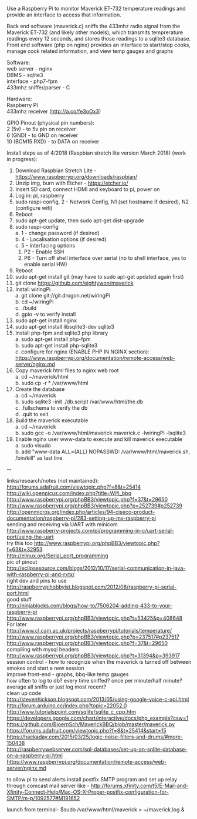 Use a Raspberry Pi to monitor Maverick ET-732 temperature readings and provide an interface to access that information.

Back end software (maverick.c) sniffs the 433mhz radio signal from the Maverick ET-732 (and likely other models), which transmits temprerature readings every 12 seconds, and stores those readings to a sqlite3 database. Front end software (php on nginx) provides an interface to start/stop cooks, manage cook related information, and view temp gauges and graphs

Software:  
web server - nginx  
DBMS - sqlite3  
interface - php7-fpm   
433mhz sniffer/parser - C  

Hardware:  
Raspberry PI  
433mhz receiver (http://a.co/fe3oOx3)  

GPIO Pinout (physical pin numbers):  
2 (5v) - to 5v pin on receiver  
6 (GND) - to GND on receiver  
10 (BCM15 RXD) - to DATA on receiver  

Install steps as of 4/2018 (Raspbian stretch lite version March 2018) (work in progress):  
1. Download Raspbian Stretch Lite - https://www.raspberrypi.org/downloads/raspbian/  
2. Unzip img, burn with Etcher - https://etcher.io/  
3. Insert SD card, connect HDMI and keyboard to pi, power on  
4. Log in: pi, raspberry  
5. sudo raspi-config, 2 - Network Config, N1 (set hostname if desired), N2 (configure wifi)  
6. Reboot  
7. sudo apt-get update, then sudo apt-get dist-upgrade  
8. sudo raspi-config  
  a. 1 - change password (if desired)  
  b. 4 - Localisation options (if desired)  
  c. 5 - Interfacing options  
     1. P2 - Enable SSH  
     2. P6 - Turn off shell interface over serial (no to shell interface, yes to enable serial HW)  
9. Reboot  
10. sudo apt-get install git (may have to sudo apt-get updated again first)  
11. git clone https://github.com/eightywon/maverick  
12. Install wiringPi  
   a. git clone git://git.drogon.net/wiringPi  
   b. cd ~/wiringPi  
   c. ./build  
   d. gpio -v to verify install  
13. sudo apt-get install nginx   
14. sudo apt-get install libsqlite3-dev sqlite3  
15. Install php-fpm and sqlite3 php library  
   a. sudo apt-get install php-fpm  
   b. sudo apt-get install php-sqlite3  
   c. configure for nginx (ENABLE PHP IN NGINX section): https://www.raspberrypi.org/documentation/remote-access/web-server/nginx.md  
16. Copy maverick html files to nginx web root  
   a. cd ~/maverick/html  
   b. sudo cp -r * /var/www/html  
17. Create the database  
   a. cd ~/maverick  
   b. sudo sqlite3 -init ./db.script /var/www/html/the.db  
   c. .fullschema to verify the db  
   d. .quit to exit  
18. Build the maverick executable  
   a. cd ~/maverick  
   b. sudo gcc -o /var/www/html/maverick maverick.c -lwiringPi -lsqlite3  
19. Enable nginx user www-data to execute and kill maverick executable  
   a. sudo visudo  
   b. add "www-data ALL=(ALL) NOPASSWD: /var/www/html/maverick.sh, /bin/kill" as last line  

--

links/research/notes (not maintained):
http://forums.adafruit.com/viewtopic.php?f=8&t=25414  
http://wiki.openpicus.com/index.php?title=Wifi_bbq  
http://www.raspberrypi.org/phpBB3/viewtopic.php?f=37&t=29650  
http://www.raspberrypi.org/phpBB3/viewtopic.php?p=252739#p252739  
http://openmicros.org/index.php/articles/94-ciseco-product-documentation/raspberry-pi/283-setting-up-my-raspberry-pi  
sending and receiving via UART with minicom   
http://www.raspberry-projects.com/pi/programming-in-c/uart-serial-port/using-the-uart  
try this too http://www.raspberrypi.org/phpBB3/viewtopic.php?f=63&t=32953  
http://elinux.org/Serial_port_programming  
pic of pinout  
http://eclipsesource.com/blogs/2012/10/17/serial-communication-in-java-with-raspberry-pi-and-rxtx/  
right dev and pins to use  
http://raspberrypihobbyist.blogspot.com/2012/08/raspberry-pi-serial-port.html  
good stuff  
http://ninjablocks.com/blogs/how-to/7506204-adding-433-to-your-raspberry-pi  
http://www.raspberrypi.org/phpBB3/viewtopic.php?t=53425&p=408648  
For later  
http://www.cl.cam.ac.uk/projects/raspberrypi/tutorials/temperature/  
http://www.raspberrypi.org/phpBB3/viewtopic.php?p=237517#p237517  
http://www.raspberrypi.org/phpBB3/viewtopic.php?f=37&t=29650  
compiling with mysql headers  
http://www.raspberrypi.org/phpBB3/viewtopic.php?t=31394&p=393917  
session control - how to recognize when  the maverick is turned off between smokes and start a new session  
improve front-end - graphs, bbq-like temp gauges  
how often to log to db? every time sniffed? once per minute/half minute? average all sniffs or just log most recent?  
clean up code  
http://stevenhickson.blogspot.com/2013/05/using-google-voice-c-api.html  
http://forum.arduino.cc/index.php?topic=22052.0   
http://www.tutorialspoint.com/sqlite/sqlite_c_cpp.htm  
https://developers.google.com/chart/interactive/docs/php_example?csw=1  
https://github.com/BjoernSch/MaverickBBQ/blob/master/maverick.py  
https://forums.adafruit.com/viewtopic.php?f=8&t=25414&start=15  
https://hackaday.com/2015/03/25/logic-noise-filters-and-drums/#more-150438  
http://raspberrywebserver.com/sql-databases/set-up-an-sqlite-database-on-a-raspberry-pi.html  
https://www.raspberrypi.org/documentation/remote-access/web-server/nginx.md  

to allow pi to send alerts install postfix SMTP program and set up relay through comcast mail server like - http://forums.xfinity.com/t5/E-Mail-and-Xfinity-Connect-Help/Mac-OS-X-Proper-postfix-configuration-for-SMTP/m-p/1092577#M191652  

launch from terminal- $sudo /var/www/html/maverick > ~/maverick.log &


